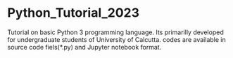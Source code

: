 # Python_Tutorial_2023
Tutorial on basic Python 3 programming language. Its primarilly developed for undergraduate students of University of Calcutta. 
codes are available in source code fiels(*.py) and Jupyter notebook format.
